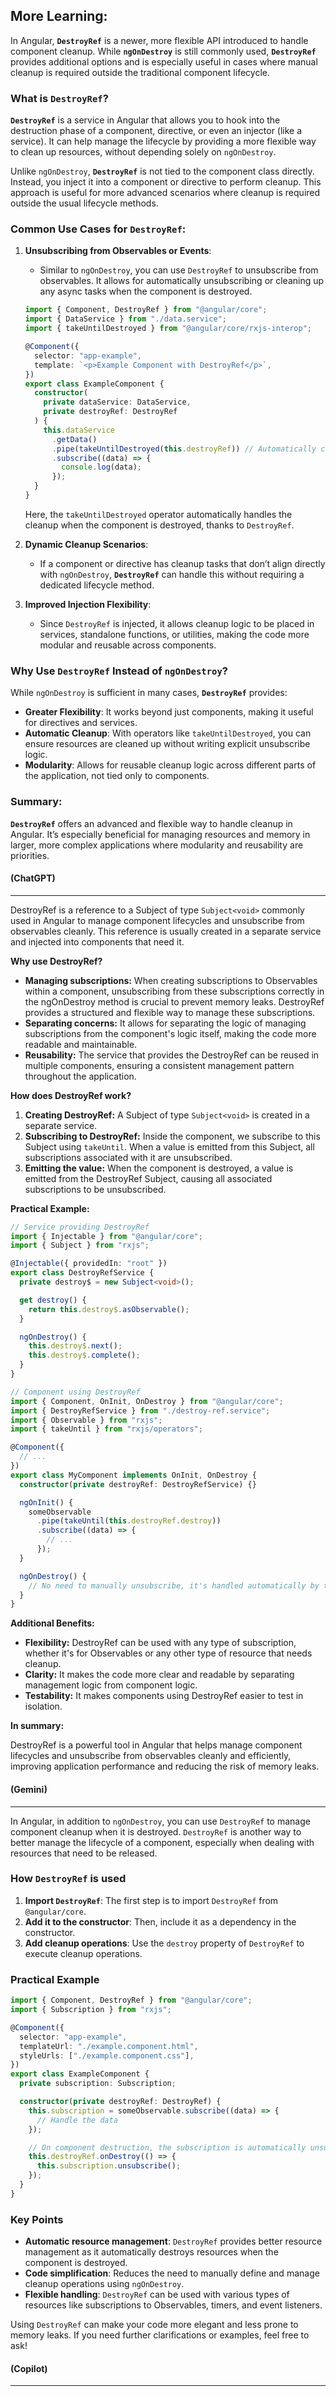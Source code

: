 ## More Learning:

In Angular, **`DestroyRef`** is a newer, more flexible API introduced to handle component cleanup. While **`ngOnDestroy`** is still commonly used, **`DestroyRef`** provides additional options and is especially useful in cases where manual cleanup is required outside the traditional component lifecycle.

### What is **`DestroyRef`**?

**`DestroyRef`** is a service in Angular that allows you to hook into the destruction phase of a component, directive, or even an injector (like a service). It can help manage the lifecycle by providing a more flexible way to clean up resources, without depending solely on `ngOnDestroy`.

Unlike `ngOnDestroy`, **`DestroyRef`** is not tied to the component class directly. Instead, you inject it into a component or directive to perform cleanup. This approach is useful for more advanced scenarios where cleanup is required outside the usual lifecycle methods.

### Common Use Cases for **`DestroyRef`**:

1. **Unsubscribing from Observables or Events**:

   - Similar to `ngOnDestroy`, you can use `DestroyRef` to unsubscribe from observables. It allows for automatically unsubscribing or cleaning up any async tasks when the component is destroyed.

   ```typescript
   import { Component, DestroyRef } from "@angular/core";
   import { DataService } from "./data.service";
   import { takeUntilDestroyed } from "@angular/core/rxjs-interop";

   @Component({
     selector: "app-example",
     template: `<p>Example Component with DestroyRef</p>`,
   })
   export class ExampleComponent {
     constructor(
       private dataService: DataService,
       private destroyRef: DestroyRef
     ) {
       this.dataService
         .getData()
         .pipe(takeUntilDestroyed(this.destroyRef)) // Automatically cleans up
         .subscribe((data) => {
           console.log(data);
         });
     }
   }
   ```

   Here, the `takeUntilDestroyed` operator automatically handles the cleanup when the component is destroyed, thanks to `DestroyRef`.

2. **Dynamic Cleanup Scenarios**:

   - If a component or directive has cleanup tasks that don’t align directly with `ngOnDestroy`, **`DestroyRef`** can handle this without requiring a dedicated lifecycle method.

3. **Improved Injection Flexibility**:
   - Since `DestroyRef` is injected, it allows cleanup logic to be placed in services, standalone functions, or utilities, making the code more modular and reusable across components.

### Why Use **`DestroyRef`** Instead of `ngOnDestroy`?

While `ngOnDestroy` is sufficient in many cases, **`DestroyRef`** provides:

- **Greater Flexibility**: It works beyond just components, making it useful for directives and services.
- **Automatic Cleanup**: With operators like `takeUntilDestroyed`, you can ensure resources are cleaned up without writing explicit unsubscribe logic.
- **Modularity**: Allows for reusable cleanup logic across different parts of the application, not tied only to components.

### Summary:

**`DestroyRef`** offers an advanced and flexible way to handle cleanup in Angular. It’s especially beneficial for managing resources and memory in larger, more complex applications where modularity and reusability are priorities.

#### (ChatGPT)

---

DestroyRef is a reference to a Subject of type `Subject<void>` commonly used in Angular to manage component lifecycles and unsubscribe from observables cleanly. This reference is usually created in a separate service and injected into components that need it.

**Why use DestroyRef?**

- **Managing subscriptions:** When creating subscriptions to Observables within a component, unsubscribing from these subscriptions correctly in the ngOnDestroy method is crucial to prevent memory leaks. DestroyRef provides a structured and flexible way to manage these subscriptions.
- **Separating concerns:** It allows for separating the logic of managing subscriptions from the component's logic itself, making the code more readable and maintainable.
- **Reusability:** The service that provides the DestroyRef can be reused in multiple components, ensuring a consistent management pattern throughout the application.

**How does DestroyRef work?**

1. **Creating DestroyRef:** A Subject of type `Subject<void>` is created in a separate service.
2. **Subscribing to DestroyRef:** Inside the component, we subscribe to this Subject using `takeUntil`. When a value is emitted from this Subject, all subscriptions associated with it are unsubscribed.
3. **Emitting the value:** When the component is destroyed, a value is emitted from the DestroyRef Subject, causing all associated subscriptions to be unsubscribed.

**Practical Example:**

```typescript
// Service providing DestroyRef
import { Injectable } from "@angular/core";
import { Subject } from "rxjs";

@Injectable({ providedIn: "root" })
export class DestroyRefService {
  private destroy$ = new Subject<void>();

  get destroy() {
    return this.destroy$.asObservable();
  }

  ngOnDestroy() {
    this.destroy$.next();
    this.destroy$.complete();
  }
}

// Component using DestroyRef
import { Component, OnInit, OnDestroy } from "@angular/core";
import { DestroyRefService } from "./destroy-ref.service";
import { Observable } from "rxjs";
import { takeUntil } from "rxjs/operators";

@Component({
  // ...
})
export class MyComponent implements OnInit, OnDestroy {
  constructor(private destroyRef: DestroyRefService) {}

  ngOnInit() {
    someObservable
      .pipe(takeUntil(this.destroyRef.destroy))
      .subscribe((data) => {
        // ...
      });
  }

  ngOnDestroy() {
    // No need to manually unsubscribe, it's handled automatically by takeUntil
  }
}
```

**Additional Benefits:**

- **Flexibility:** DestroyRef can be used with any type of subscription, whether it's for Observables or any other type of resource that needs cleanup.
- **Clarity:** It makes the code more clear and readable by separating management logic from component logic.
- **Testability:** It makes components using DestroyRef easier to test in isolation.

**In summary:**

DestroyRef is a powerful tool in Angular that helps manage component lifecycles and unsubscribe from observables cleanly and efficiently, improving application performance and reducing the risk of memory leaks.

#### (Gemini)

---

In Angular, in addition to `ngOnDestroy`, you can use `DestroyRef` to manage component cleanup when it is destroyed. `DestroyRef` is another way to better manage the lifecycle of a component, especially when dealing with resources that need to be released.

### How `DestroyRef` is used

1. **Import `DestroyRef`**: The first step is to import `DestroyRef` from `@angular/core`.
2. **Add it to the constructor**: Then, include it as a dependency in the constructor.
3. **Add cleanup operations**: Use the `destroy` property of `DestroyRef` to execute cleanup operations.

### Practical Example

```typescript
import { Component, DestroyRef } from "@angular/core";
import { Subscription } from "rxjs";

@Component({
  selector: "app-example",
  templateUrl: "./example.component.html",
  styleUrls: ["./example.component.css"],
})
export class ExampleComponent {
  private subscription: Subscription;

  constructor(private destroyRef: DestroyRef) {
    this.subscription = someObservable.subscribe((data) => {
      // Handle the data
    });

    // On component destruction, the subscription is automatically unsubscribed
    this.destroyRef.onDestroy(() => {
      this.subscription.unsubscribe();
    });
  }
}
```

### Key Points

- **Automatic resource management**: `DestroyRef` provides better resource management as it automatically destroys resources when the component is destroyed.
- **Code simplification**: Reduces the need to manually define and manage cleanup operations using `ngOnDestroy`.
- **Flexible handling**: `DestroyRef` can be used with various types of resources like subscriptions to Observables, timers, and event listeners.

Using `DestroyRef` can make your code more elegant and less prone to memory leaks. If you need further clarifications or examples, feel free to ask!

#### (Copilot)

---
